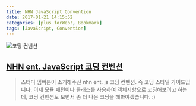 ```yaml
---
title: NHN JavaScript Convention
date: 2017-01-21 14:15:52
categories: [plus forWeb!, Bookmark]
tags: [JavaScript, Convention]
---
```


![코딩 컨벤션](/image/javascript-styleguides.jpg)


## [NHN ent. JavaScript 코딩 컨벤션](https://github.com/nhnent/fe.javascript/wiki/%EC%BD%94%EB%94%A9-%EC%BB%A8%EB%B2%A4%EC%85%98)

> 스터디 멤버분이 소개해주신 nhn ent. js 코딩 컨벤션. 즉 코딩 스타일 가이드입니다.
이제 모듈 패턴이나 클래스를 사용하여 객체지향으로 코딩해보려고 하는데,
코딩 컨벤션도 보면서 좀 더 나은 코딩을 해봐야겠습니다. :)
